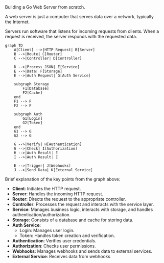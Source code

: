 Building a Go Web Server from scratch.

A web server is just a computer that serves data over a network, typically the Internet.

Servers run software that listens for incoming requests from clients. When a request is received, the server responds with the requested data.

```mermaid
graph TD
    A[Client] -->|HTTP Request| B[Server]
    B -->|Route| C[Router]
    C -->|Controller| D[Controller]
    
    D -->|Process JSON| E[Service]
    E -->|Data| F[Storage]
    E -->|Auth Request| G[Auth Service]
    
    subgraph Storage
        F1[Database]
        F2[Cache]
    end
    F1 --> F
    F2 --> F
    
    subgraph Auth
        G1[Login]
        G2[Token]
    end
    G1 --> G
    G2 --> G
    
    G -->|Verify| H[Authentication]
    G -->|Check| I[Authorization]
    H -->|Auth Result| E
    I -->|Auth Result| E
    
    E -->|Trigger| J[Webhooks]
    J -->|Send Data| K[External Service]
```
Brief explanation of the key points from the graph above:
- **Client**: Initiates the HTTP request.
- **Server**: Handles the incoming HTTP request.
- **Router**: Directs the request to the appropriate controller.
- **Controller**: Processes the request and interacts with the service layer.
- **Service**: Manages business logic, interacts with storage, and handles authentication/authorization.
- **Storage**: Consists of a database and cache for storing data.
- **Auth Service**:
  - Login: Manages user login.
  - Token: Handles token creation and verification.
- **Authentication**: Verifies user credentials.
- **Authorization**: Checks user permissions.
- **Webhooks**: Manages webhooks and sends data to external services.
- **External Service**: Receives data from webhooks.
